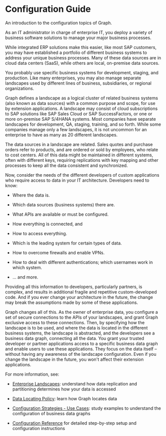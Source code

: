 <!-- loiocb0df0a2e6314cffbad8ee3723213cbb -->

# Configuration Guide

An introduction to the configuration topics of Graph.

As an IT administrator in charge of enterprise IT, you deploy a variety of business software solutions to manage your major business processes.

While integrated ERP solutions make this easier, like most SAP customers, you may have established a portfolio of different business systems to address your unique business processes. Many of these data sources are in cloud data centers \(SaaS\), while others are local, on-premise data sources.

You probably use specific business systems for development, staging, and production. Like many enterprises, you may also manage separate landscapes used by different lines of business, subsidiaries, or regional organizations.

Graph defines a landscape as a logical cluster of related business systems \(also known as data sources\) with a common purpose and scope, for use by extension applications. A landscape may consist of cloud subscriptions to SAP solutions like SAP Sales Cloud or SAP SuccessFactors, or one or more on-premise SAP S/4HANA systems. Most companies have separate landscapes for development, QA, staging, training, and so forth. While some companies manage only a few landscapes, it is not uncommon for an enterprise to have as many as 20 different landscapes.

The data sources in a landscape are related. Sales quotes and purchase orders refer to products, and are ordered or sold by employees, who relate to cost centers. All of this data might be maintained in different systems, often with different keys, requiring replications with key mapping and other processes to keep all the data consistent and synchronized.

Now, consider the needs of the different developers of custom applications who require access to data in your IT architecture. Developers need to know:

-   Where the data is.

-   Which data sources \(business systems\) there are.

-   What APIs are available or must be configured.

-   How everything is connected, and

-   How to access everything.

-   Which is the leading system for certain types of data.

-   How to overcome firewalls and enable VPNs.

-   How to deal with different authentications; which usernames work in which system.

-   ... and more.


Providing all this information to developers, particularly partners, is complex, and results in additional fragile and repetitive custom-developed code. And if you ever change your architecture in the future, the change may break the assumptions made by some of these applications.

Graph changes all of this. As the owner of enterprise data, you configure a set of secure connections to the APIs of your landscapes, and grant Graph exclusive access to these connections. Then, by specifying how the landscape is to be used, and where the data is located in the different business systems, the landscape is abstracted, and the developers see a business data graph, connecting all the data. You grant your trusted developer or partner applications access to a specific business data graph and enable users to use these applications. They focus on the data itself – without having any awareness of the landscape configuration. Even if you change the landscape in the future, you won't affect their extension applications.

For more information, see:

-   [Enterprise Landscapes](enterprise-landscapes-9d7be62.md): understand how data replication and partitioning determines how your data is accessed

-   [Data Locating Policy](data-locating-policy-28d2c2c.md): learn how Graph locates data

-   [Configuration Strategies - Use Cases](configuration-strategies-use-cases-3652dcb.md): study examples to understand the configuration of business data graphs

-   [Configuration Reference](configuration-reference-187ac43.md) for detailed step-by-step setup and configuration instructions


